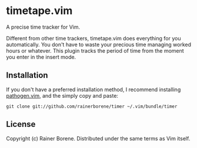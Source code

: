 timetape.vim
============

A precise time tracker for Vim. 

Different from other time trackers, timetape.vim does everything for you
automatically. You don't have to waste your precious time managing worked hours
or whatever. This plugin tracks the period of time from the moment you enter in
the insert mode.

## Installation

If you don't have a preferred installation method, I recommend installing
[pathogen.vim](https://github.com/tpope/vim-pathogen), and the simply copy and
paste:

    git clone git://github.com/rainerborene/timer ~/.vim/bundle/timer

## License

Copyright (c) Rainer Borene. Distributed under the same terms as Vim itself.
